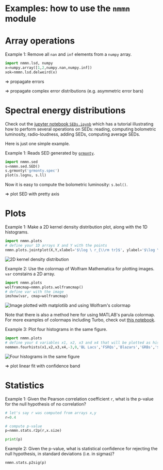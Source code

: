 Examples: how to use the `nmmn` module
=====================================

# Array operations

Example 1: Remove all `nan` and `inf` elements from a `numpy` array.

```python
import nmmn.lsd, numpy
x=numpy.array([1,2,numpy.nan,numpy.inf])
xok=nmmn.lsd.delweird(x)
```

=> propagate errors

=> propagate complex error distributions (e.g. asymmetric error bars)



# Spectral energy distributions

Check out the [jupyter notebook `SEDs.ipynb`](./docs/SEDs.ipynb) which has a tutorial illustrating how to perform several operations on SEDs: reading, computing bolometric luminosity, radio-loudness, adding SEDs, computing average SEDs.

Here is just one simple example.

Example 1: Reads SED generated by [`grmonty`](https://github.com/rsnemmen/grmonty).

```python
import nmmn.sed
s=nmmn.sed.SED()
s.grmonty('grmonty.spec')
plot(s.lognu, s.ll)
```

Now it is easy to compute the bolometric luminosity: `s.bol()`.

=> plot SED with pretty axis

# Plots

Example 1: Make a 2D kernel density distribution plot, along with the 1D histograms.

```python
import nmmn.plots
# define your 1D arrays X and Y with the points
nmmn.plots.jointplot(X,Y,xlabel='$\log \ r_{\\rm tr}$', ylabel='$\log \ \dot{m}$')
```

![2D kernel density distribution](./figures/jointplot.png)


Example 2: Use the colormap of Wolfram Mathematica for plotting images. `var` constains a 2D array.

```python
import nmmn.plots
wolframcmap=nmmn.plots.wolframcmap()
# define var with the image
imshow(var, cmap=wolframcmap)
```

![Image plotted with matplotlib and using Wolfram's colormap](./figures/wolframcmap.png)

Note that there is also a method here for using MATLAB's parula colormap. For more examples of colormaps including Turbo, check out [this notebook](https://gist.github.com/rsnemmen/5c451783db51489ae10d0992babd06ba).

Example 3: Plot four histograms in the same figure.

```python
import nmmn.plots
# define your 4 variables x1, x2, x3 and x4 that will be plotted as histograms
nemmen.fourhists(x1,x2,x3,x4,-3,0,'BL Lacs','FSRQs','Blazars','GRBs','$\log \epsilon_{\\rm rad}$',fig=2,fontsize=15,bins1=15,bins2=15,bins3=15,bins4=15)
```

![Four histograms in the same figure](./figures/fourhists.png)

=> plot linear fit with confidence band


# Statistics

Example 1: Given the Pearson correlation coefficient `r`, what is the p-value for the null hypothesis of no correlation?

```python
# let's say r was computed from arrays x,y
r=0.4

# compute p-value
p=nmmn.stats.r2p(r,x.size)

print(p)
```

Example 2: Given the p-value, what is statistical confidence for rejecting the null hypothesis, in standard deviations (i.e. in sigmas)?

    nmmn.stats.p2sig(p)
    

